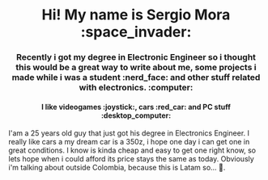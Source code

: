 

<!--
**smorap/smorap** is a ✨ _special_ ✨ repository because its `README.md` (this file) appears on your GitHub profile.

Here are some ideas to get you started:

- 🔭 I’m currently working on ...
- 🌱 I’m currently learning ...
- 👯 I’m looking to collaborate on ...
- 🤔 I’m looking for help with ...
- 💬 Ask me about ...
- 📫 How to reach me: ...
- 😄 Pronouns: ...
- ⚡ Fun fact: ...
-->

<h1 align="center"> Hi!  My name is Sergio Mora :space_invader: </h1>

<h3 align="center"> Recently i got my degree in Electronic Engineer so i thought this would be a great way to write about me, some projects i made while i was a student :nerd_face: and other stuff related with electronics. :computer: </h3>

<h4 align="center"> I like videogames :joystick:, cars :red_car: and PC stuff :desktop_computer: </h4>


I'am a 25 years old guy that just got his degree in Electronics Engineer. I really like cars a my dream car is a 350z, i hope one day i can get one in great conditions. I know is kinda cheap and easy to get one right know, so lets hope when i could afford its price stays the same as today. Obviously i'm talking about outside Colombia, because this is Latam so... :pray:.

